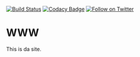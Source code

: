[![Build Status](https://travis-ci.org/pdparchitect/www.svg?branch=master)](https://travis-ci.org/pdparchitect/www)
[![Codacy Badge](https://api.codacy.com/project/badge/Grade/0fff6a76fb14431b81114bf037f44f6e)](https://www.codacy.com/app/pdparchitect/www?utm_source=github.com&amp;utm_medium=referral&amp;utm_content=pdparchitect/www&amp;utm_campaign=Badge_Grade)
[![Follow on Twitter](https://img.shields.io/twitter/follow/pdp.svg?logo=twitter)](https://twitter.com/pdp)

# WWW

This is da site.

